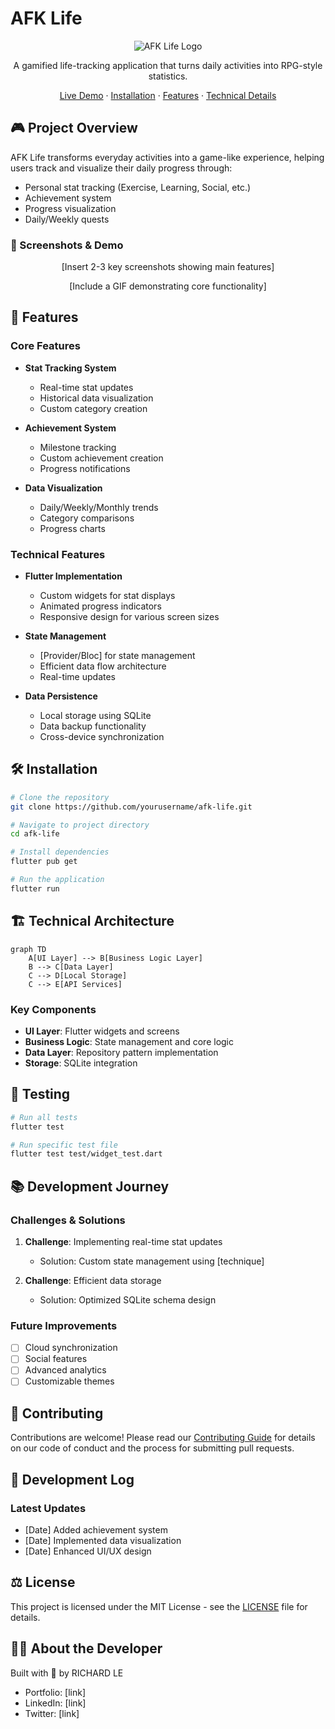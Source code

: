 # AFK Life

<div align="center">

![AFK Life Logo](placeholder-for-logo)

A gamified life-tracking application that turns daily activities into RPG-style statistics.

[Live Demo](#) · [Installation](#installation) · [Features](#features) · [Technical Details](#technical-details)

</div>

## 🎮 Project Overview

AFK Life transforms everyday activities into a game-like experience, helping users track and visualize their daily progress through:
- Personal stat tracking (Exercise, Learning, Social, etc.)
- Achievement system
- Progress visualization
- Daily/Weekly quests

### 📱 Screenshots & Demo

<div align="center">
[Insert 2-3 key screenshots showing main features]

[Include a GIF demonstrating core functionality]
</div>

## 🚀 Features

### Core Features
- **Stat Tracking System**
  - Real-time stat updates
  - Historical data visualization
  - Custom category creation
  
- **Achievement System**
  - Milestone tracking
  - Custom achievement creation
  - Progress notifications

- **Data Visualization**
  - Daily/Weekly/Monthly trends
  - Category comparisons
  - Progress charts

### Technical Features
- **Flutter Implementation**
  - Custom widgets for stat displays
  - Animated progress indicators
  - Responsive design for various screen sizes

- **State Management**
  - [Provider/Bloc] for state management
  - Efficient data flow architecture
  - Real-time updates

- **Data Persistence**
  - Local storage using SQLite
  - Data backup functionality
  - Cross-device synchronization

## 🛠️ Installation

```bash
# Clone the repository
git clone https://github.com/yourusername/afk-life.git

# Navigate to project directory
cd afk-life

# Install dependencies
flutter pub get

# Run the application
flutter run
```

## 🏗️ Technical Architecture

```mermaid
graph TD
    A[UI Layer] --> B[Business Logic Layer]
    B --> C[Data Layer]
    C --> D[Local Storage]
    C --> E[API Services]
```

### Key Components
- **UI Layer**: Flutter widgets and screens
- **Business Logic**: State management and core logic
- **Data Layer**: Repository pattern implementation
- **Storage**: SQLite integration

## 🧪 Testing

```bash
# Run all tests
flutter test

# Run specific test file
flutter test test/widget_test.dart
```

## 📚 Development Journey

### Challenges & Solutions
1. **Challenge**: Implementing real-time stat updates
   - Solution: Custom state management using [technique]
   
2. **Challenge**: Efficient data storage
   - Solution: Optimized SQLite schema design

### Future Improvements
- [ ] Cloud synchronization
- [ ] Social features
- [ ] Advanced analytics
- [ ] Customizable themes

## 🤝 Contributing

Contributions are welcome! Please read our [Contributing Guide](CONTRIBUTING.md) for details on our code of conduct and the process for submitting pull requests.

## 📝 Development Log

### Latest Updates
- [Date] Added achievement system
- [Date] Implemented data visualization
- [Date] Enhanced UI/UX design

## ⚖️ License

This project is licensed under the MIT License - see the [LICENSE](LICENSE) file for details.

## 🙋‍♂️ About the Developer

Built with 💜 by RICHARD LE
- Portfolio: [link]
- LinkedIn: [link]
- Twitter: [link]